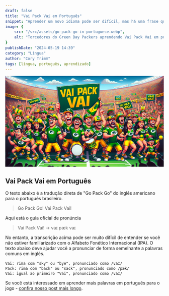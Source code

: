 ```yaml
---
draft: false
title: "Vai Pack Vai em Português"
snippet: "Aprender um novo idioma pode ser difícil, mas há uma frase que você deve saber antes do jogo da NFL em São Paulo."
image: {
    src: "/src/assets/go-pack-go-in-portuguese.webp",
    alt: "Torcedores do Green Bay Packers aprendendo Vai Pack Vai em português"
}
publishDate: "2024-05-19 14:39"
category: "Língua"
author: "Cory Trimm"
tags: [língua, português, aprendizado]
---
```


![Foto de um grupo de torcedores dos Packers torcendo Vai Pack Vai gerada por IA](../../assets/go-pack-go-in-portuguese.webp)

## Vai Pack Vai em Português

O texto abaixo é a tradução direta de "Go Pack Go" do inglês americano para o português brasileiro.

> Go Pack Go!
> Vai Pack Vai!

Aqui está o guia oficial de pronúncia
> Vai Pack Vai! → vaɪ pæk vaɪ

No entanto, a transcrição acima pode ser muito difícil de entender se você não estiver familiarizado com o Alfabeto Fonético Internacional (IPA). O texto abaixo deve ajudar você a pronunciar de forma semelhante a palavras comuns em inglês.

```
Vai: rima com "sky" ou "bye", pronunciado como /vaɪ/
Pack: rima com "back" ou "sack", pronunciado como /pæk/
Vai: igual ao primeiro "Vai", pronunciado como /vaɪ/
```

Se você está interessado em aprender mais palavras em português para o jogo - [confira nosso post mais longo](/pt-BR/blog/brazilian-portuguese-phrases-for-americans/).
